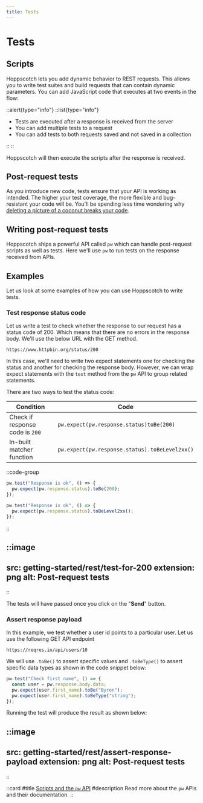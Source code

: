 ```yaml
---
title: Tests
---
```


# Tests

## Scripts

Hoppscotch lets you add dynamic behavior to REST requests. This allows you to write test suites and build requests that can contain dynamic parameters. You can add JavaScript code that executes at two events in the flow:

::alert{type="info"}
::list{type="info"}

- Tests are executed after a response is received from the server
- You can add multiple tests to a request
- You can add tests to both requests saved and not saved in a collection

::
::

Hoppscotch will then execute the scripts after the response is received.

## Post-request tests

As you introduce new code, tests ensure that your API is working as intended. The higher your test coverage, the more flexible and bug-resistant your code will be. You'll be spending less time wondering why [deleting a picture of a coconut breaks your code](https://www.thegamer.com/this-coconut-jpg-in-team-fortress-2s-game-files-if-deleted-breaks-the-game-and-no-one-knows-why).

## Writing post-request tests

Hoppscotch ships a powerful API called `pw` which can handle post-request scripts as well as tests. Here we'll use `pw` to run tests on the response received from APIs.

## Examples

Let us look at some examples of how you can use Hoppscotch to write tests.

### Test response status code

Let us write a test to check whether the response to our request has a status code of 200. Which means that there are no errors in the response body. We'll use the below URL with the GET method.

```
https://www.httpbin.org/status/200
```

In this case, we'll need to write two expect statements one for checking the status and another for checking the response body. However, we can wrap expect statements with the `test` method from the `pw` API to group related statements.

There are two ways to test the status code:

| Condition                       | Code                                           |
| ------------------------------- | ---------------------------------------------- |
| Check if response code is `200` | `pw.expect(pw.response.status)toBe(200)`       |
| In-built matcher function       | `pw.expect(pw.response.status).toBeLevel2xx()` |

::code-group

```javascript [Response code 200]
pw.test("Response is ok", () => {
  pw.expect(pw.response.status).toBe(200);
});
```

```javascript [Matcher function]
pw.test("Response is ok", () => {
  pw.expect(pw.response.status).toBeLevel2xx();
});
```

::

::image
---
src: getting-started/rest/test-for-200
extension: png
alt: Post-request tests
---
::

The tests will have passed once you click on the "**Send**" button.

### Assert response payload

In this example, we test whether a user id points to a particular user.
Let us use the following GET API endpoint

```
https://reqres.in/api/users/10
```

We will use `.toBe()` to assert specific values and `.toBeType()` to assert specific data types as shown in the code snippet below:

```javascript
pw.test("Check first name", () => {
  const user = pw.response.body.data;
  pw.expect(user.first_name).toBe("Byron");
  pw.expect(user.first_name).toBeType("string");
});
```

Running the test will produce the result as shown below:

::image
---
src: getting-started/rest/assert-response-payload
extension: png
alt: Post-request tests
---
::

::card
#title
[Scripts and the `pw` API](/documentation/features/scripts)
#description
Read more about the `pw` APIs and their documentation.
::
